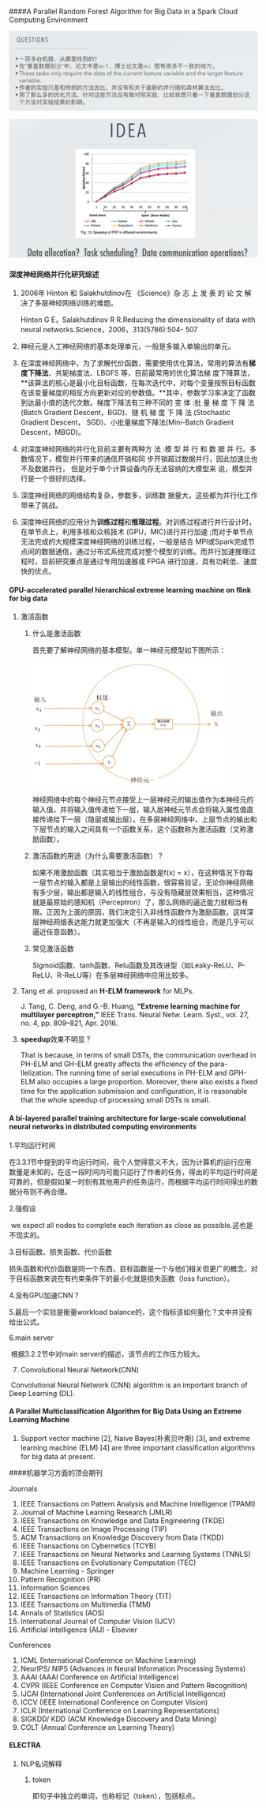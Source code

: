 ####A Parallel Random Forest Algorithm for Big Data in a Spark Cloud Computing Environment

![截屏2020-01-0515.06.20](论文记录/截屏2020-01-0515.06.20.png)

![截屏2020-01-0515.06.29](论文记录/截屏2020-01-0515.06.29.png)

#### 深度神经网络并行化研究综述

1. 2006年 Hinton 和 Salakhutdinov在 《Science》杂 志 上 发 表 的 论 文 解决了多层神经网络训练的难题。

   Hinton G E，Salakhutdinov R R.Reducing the dimensionality of data with neural networks.Science，2006，313(5786):504- 507

2. 神经元是人工神经网络的基本处理单元，一般是多输入单输出的单元。

3. 在深度神经网络中，为了求解代价函数，需要使用优化算法，常用的算法有**梯度下降法**、共轭梯度法、LBGFS 等，目前最常用的优化算法梯 度下降算法，**该算法的核心是最小化目标函数，在每次迭代中，对每个变量按照目标函数在该变量梯度的相反方向更新对应的参数值。**其中，参数学习率决定了函数到达最小值的迭代次数。梯度下降法有三种不同的 变 体 :批 量 梯 度 下 降 法 (Batch Gradient Descent，BGD)、随 机 梯 度 下 降 法 (Stochastic Gradient Descent， SGD)、小批量梯度下降法(Mini-Batch Gradient Descent，MBGD)。

4. 对深度神经网络的并行化目前主要有两种方 法 :模 型 并 行 和 数 据 并 行。多数情况下，模型并行带来的通信开销和同 步开销超过数据并行，因此加速比也不及数据并行， 但是对于单个计算设备内存无法容纳的大模型来 说，模型并行是一个很好的选择。

5. 深度神经网络的网络结构复杂，参数多，训练数 据量大，这些都为并行化工作带来了挑战。

6. 深度神经网络的应用分为**训练过程**和**推理过程**。对训练过程进行并行设计时，在单节点上，利用多核和众核技术 (GPU，MIC)进行并行加速 ;而对于单节点无法完成的大规模深度神经网络的训练过程，一般是结合 MPI或Spark完成节点间的数据通信，通过分布式系统完成对整个模型的训练。而并行加速推理过程时，目前研究重点是通过专用加速器或 FPGA 进行加速，具有功耗低、速度快的优点。

#### GPU-accelerated parallel hierarchical extreme learning machine on flink for big data

1. 激活函数

   1. 什么是激活函数

      首先要了解神经网络的基本模型。单一神经元模型如下图所示：

      <img src="论文记录/20170107175151314.jpeg" alt="20170107175151314" style="zoom:50%;" />

      神经网络中的每个神经元节点接受上一层神经元的输出值作为本神经元的输入值，并将输入值传递给下一层，输入层神经元节点会将输入属性值直接传递给下一层（隐层或输出层）。在多层神经网络中，上层节点的输出和下层节点的输入之间具有一个函数关系，这个函数称为激活函数（又称激励函数）。

   2. 激活函数的用途（为什么需要激活函数）？

      如果不用激励函数（其实相当于激励函数是f(x) = x），在这种情况下你每一层节点的输入都是上层输出的线性函数，很容易验证，无论你神经网络有多少层，输出都是输入的线性组合，与没有隐藏层效果相当，这种情况就是最原始的感知机（Perceptron）了，那么网络的逼近能力就相当有限。正因为上面的原因，我们决定引入非线性函数作为激励函数，这样深层神经网络表达能力就更加强大（不再是输入的线性组合，而是几乎可以逼近任意函数）。

   3. 常见激活函数

      Sigmoid函数、tanh函数、Relu函数及其改进型（如Leaky-ReLU、P-ReLU、R-ReLU等）在多层神经网络中应用比较多。

2. Tang et al.  proposed an **H-ELM framework** for MLPs.

   J. Tang, C. Deng, and G.-B. Huang, **“Extreme learning machine for multilayer perceptron,”** IEEE Trans. Neural Netw. Learn. Syst., vol. 27, no. 4, pp. 809–821, Apr. 2016.

3. **speedup**效果不明显？

   That is because, in terms of small DSTs, the communication overhead in PH-ELM and GH-ELM greatly affects the efﬁciency of the para-llelization. The running time of serial executions in PH-ELM and GPH-ELM also occupies a large proportion. Moreover, there also exists a ﬁxed time for the application submission and conﬁguration, it is reasonable that the whole speedup of processing small DSTs is small.

#### A bi-layered parallel training architecture for large-scale convolutional neural networks in distributed computing environments

1.平均运行时间

​	在3.3.1节中提到的平均运行时间，我个人觉得意义不大，因为计算机的运行应用数量是未知的，在这一段时间内可能只运行了作者的任务，得出的平均运行时间是可靠的，但是假如某一时刻有其他用户的任务运行，而根据平均运行时间得出的数据分布则不再合理。

2.强假设

​	we expect all nodes to complete each iteration as close as possible.这也是不现实的。

3.目标函数、损失函数、代价函数

​	损失函数和代价函数是同一个东西，目标函数是一个与他们相关但更广的概念，对于目标函数来说在有约束条件下的最小化就是损失函数（loss function）。

4.没有GPU加速CNN？

5.最后一个实验是衡量workload balance的，这个指标该如何量化？文中并没有给出公式。

6.main server

​	根据3.2.2节中对main server的描述，该节点的工作压力较大。

7. Convolutional Neural Network(CNN)

​	Convolutional Neural Network (CNN) algorithm is an important branch of Deep Learning (DL).

#### A Parallel Multiclassification Algorithm for Big Data Using an Extreme Learning Machine

1. Support vector machine [2], Naive Bayes(朴素贝叶斯) [3], and extreme learning machine (ELM) [4] are three important classiﬁcation algorithms for big data at present.

####机器学习方面的顶会期刊

Journals

1. IEEE Transactions on Pattern Analysis and Machine Intelligence (TPAMI)
2. Journal of Machine Learning Research (JMLR)
3. IEEE Transactions on Knowledge and Data Engineering (TKDE)
4. IEEE Transactions on Image Processing (TIP)
5. ACM Transactions on Knowledge Discovery from Data (TKDD)
6. IEEE Transactions on Cybernetics (TCYB)
7. IEEE Transactions on Neural Networks and Learning Systems (TNNLS)
8. IEEE Transactions on Evolutionary Computation (TEC)
9. Machine Learning - Springer 
10. Pattern Recognition (PR)
11. Information Sciences
12. IEEE Transactions on Information Theory (TIT)
13. IEEE Transactions on Multimedia (TMM)
14. Annals of Statistics (AOS)
15. International Journal of Computer Vision (IJCV)
16. Artificial Intelligence (AIJ) - Elsevier

Conferences

1. ICML (International Conference on Machine Learning)
2. NeurIPS/ NIPS (Advances in Neural Information Processing Systems)
3. AAAI (AAAI Conference on Artificial Intelligence)
4. CVPR (IEEE Conference on Computer Vision and Pattern Recognition)
5. IJCAI (International Joint Conferences on Artificial Intelligence)
6. ICCV (IEEE International Conference on Computer Vision)
7. ICLR (International Conference on Learning Representations)
8. SIGKDD/ KDD (ACM Knowledge Discovery and Data Mining)
9. COLT (Annual Conference on Learning Theory)

#### ELECTRA

1. NLP名词解释

   1. token

      即句子中独立的单词，也称标记（token），包括标点。